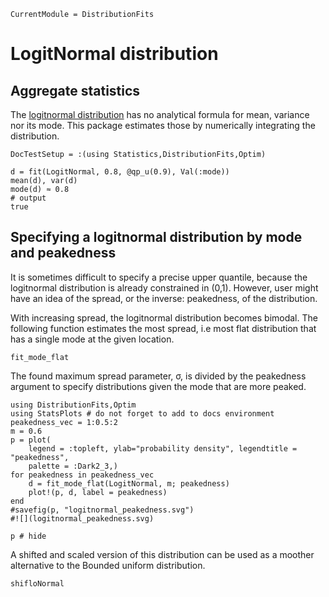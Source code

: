 ```@meta
CurrentModule = DistributionFits
```

# LogitNormal distribution

## Aggregate statistics
The [logitnormal distribution](https://en.wikipedia.org/wiki/Logit-normal_distribution)
has no analytical formula for mean, variance nor its mode.
This package estimates those by numerically integrating the 
distribution.

```@meta
DocTestSetup = :(using Statistics,DistributionFits,Optim)
```
```jldoctest; output = false
d = fit(LogitNormal, 0.8, @qp_u(0.9), Val(:mode))
mean(d), var(d)
mode(d) ≈ 0.8
# output
true
```

## Specifying a logitnormal distribution by mode and peakedness

It is sometimes difficult to specify a precise upper quantile, because
the logitnormal distribution is already constrained in (0,1).
However, user might have an idea of the spread, or the inverse: peakedness, 
of the distribution.

With increasing spread, the logitnormal distribution becomes bimodal.
The following function estimates the most spread, i.e most
flat distribution that has a single mode at the given location.

```@docs
fit_mode_flat
```

The found maximum spread parameter, σ, is divided by the peakedness
argument to specify distributions given the mode that are more
peaked.

```@setup plot_peakedness
using DistributionFits,Optim
using StatsPlots # do not forget to add to docs environment
peakedness_vec = 1:0.5:2
m = 0.6
p = plot(
    legend = :topleft, ylab="probability density", legendtitle = "peakedness",
    palette = :Dark2_3,)
for peakedness in peakedness_vec
    d = fit_mode_flat(LogitNormal, m; peakedness)
    plot!(p, d, label = peakedness)
end
#savefig(p, "logitnormal_peakedness.svg")
#![](logitnormal_peakedness.svg)
```
```@example plot_peakedness
p # hide
```

A shifted and scaled version of this distribution can be
used as a moother alternative to the Bounded uniform distribution.

```@docs
shifloNormal
```




